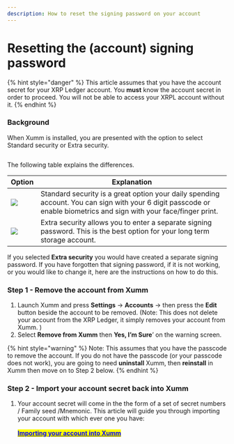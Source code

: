 ```yaml
---
description: How to reset the signing password on your account
---
```


# Resetting the (account) signing password

{% hint style="danger" %}
This article assumes that you have the account secret for your XRP Ledger account. You **must** know the account secret in order to proceed. You will not be able to access your XRPL account without it.
{% endhint %}

### **Background**

When Xumm is installed, you are presented with the option to select Standard security or Extra security.

<figure><img src="../.gitbook/assets/Install - Extra Security screen - 1.png" alt=""><figcaption></figcaption></figure>

The following table explains the differences.

| Option                                              | Explanation                                                                                                                                                         |
| --------------------------------------------------- | ------------------------------------------------------------------------------------------------------------------------------------------------------------------- |
| ![](<../.gitbook/assets/image (1) (2) (3).png>)     | Standard security is a great option your daily spending account. You can sign with your 6 digit passcode or enable biometrics and sign with your face/finger print. |
| ![](<../.gitbook/assets/image (3) (1) (2) (2).png>) | Extra security allows you to enter a separate signing password. This is the best option for your long term storage account.                                         |



If you selected **Extra security** you would have created a separate signing password. If you have forgotten that signing password, if it is not working, or you would like to change it, here are the instructions on how to do this.

### Step 1 - Remove the account from Xumm

1. Launch Xumm and press **Settings** -> **Accounts** -> then press the **Edit** button beside the account to be removed. (Note: This does not delete your account from the XRP Ledger, it simply removes your account from Xumm. )
2. Select **Remove from Xumm** then **Yes, I’m Sure**’ on the warning screen.

{% hint style="warning" %}
Note: This assumes that you have the passcode to remove the account. If you do not have the passcode (or your passcode does not work), you are going to need **uninstall** Xumm, then **reinstall** in Xumm then move on to Step 2 below.
{% endhint %}

### Step 2 - Import your account secret back into Xumm

1. Your account secret will come in the the form of a set of secret numbers / Family seed /Mnemonic. This article will guide you through importing your account with which ever one you have:\
   \
   [<mark style="color:blue;">**Importing your account into Xumm**</mark>](../getting-started-with-xaman/importing-your-account/)
